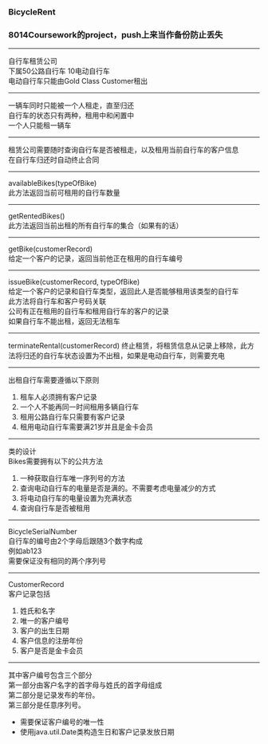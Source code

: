### BicycleRent  

### 8014Coursework的project，push上来当作备份防止丢失

---
自行车租赁公司  
下属50公路自行车	10电动自行车  
电动自行车只能由Gold Class Customer租出  

---
一辆车同时只能被一个人租走，直至归还  
自行车的状态只有两种，租用中和闲置中  
一个人只能租一辆车  

---
租赁公司需要随时查询自行车是否被租走，以及租用当前自行车的客户信息  
在自行车归还时自动终止合同  

---
availableBikes(typeOfBike)  
此方法返回当前可租用的自行车数量  

---
getRentedBikes()    
此方法返回当前出租的所有自行车的集合（如果有的话）  

---
getBike(customerRecord)  
给定一个客户的记录，返回当前他正在租用的自行车编号  

---
issueBike(customerRecord, typeOfBike)  
给定一个客户的记录和自行车类型，返回此人是否能够租用该类型的自行车  
此方法将自行车和客户号码关联  
公司有正在租用的自行车和租用自行车的客户的记录  
如果自行车不能出租，返回无法租车  

---
terminateRental(customerRecord)
终止租赁，将租赁信息从记录上移除，此方法将归还的自行车状态设置为不出租，如果是电动自行车，则需要充电  

---
出租自行车需要遵循以下原则  
1. 租车人必须拥有客户记录  
2. 一个人不能再同一时间租用多辆自行车  
3. 租用公路自行车只需要有客户记录  
4. 租用电动自行车需要满21岁并且是金卡会员  

---
类的设计  
Bikes需要拥有以下的公共方法  
1. 一种获取自行车唯一序列号的方法  
2. 查询电动自行车的电量是否是满的。不需要考虑电量减少的方式  
3. 将电动自行车的电量设置为充满状态  
4. 查询自行车是否被租用  

---
BicycleSerialNumber  
自行车的编号由2个字母后跟随3个数字构成  
例如ab123  
需要保证没有相同的两个序列号  

---
CustomerRecord  
客户记录包括  
1. 姓氏和名字  
2. 唯一的客户编号  
3. 客户的出生日期  
4. 客户信息的注册年份  
5. 客户是否是金卡会员  

---
其中客户编号包含三个部分  
第一部分由客户名字的首字母与姓氏的首字母组成  
第二部分是记录发布的年份。  
第三部分是任意序列号。  
* 需要保证客户编号的唯一性  
* 使用java.util.Date类构造生日和客户记录发放日期  

